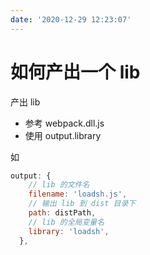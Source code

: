 ```yaml
---
date: '2020-12-29 12:23:07'
---
```


# 如何产出一个 lib

产出 lib

- 参考 webpack.dll.js
- 使用 output.library

如

```js
output: {
    // lib 的文件名
    filename: 'loadsh.js',
    // 输出 lib 到 dist 目录下
    path: distPath,
    // lib 的全局变量名
    library: 'loadsh',
  },
```
